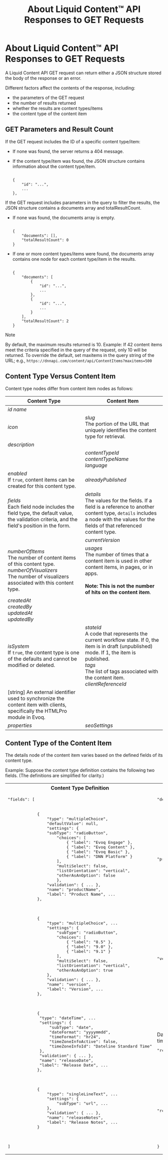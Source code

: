 ﻿---
uid: about-structured-content-api-get-responses
topic: about-structured-content-api-get-responses
locale: en
title: About Liquid Content™ API Responses to GET Requests
dnneditions:
dnnversion: 09.02.00
parent-topic: about-structured-content-apis
related-topics: about-structured-content-content-type-apis,about-structured-content-content-item-apis,about-structured-content-published-content-item-apis,about-structured-content-api-post-put-type-fields
---

# About Liquid Content™ API Responses to GET Requests

A Liquid Content API GET request can return either a JSON structure stored the body of the response or an error.

Different factors affect the contents of the response, including:

*   the parameters of the GET request
*   the number of results returned
*   whether the results are content types/items
*   the content type of the content item

## GET Parameters and Result Count

If the GET request includes the ID of a specific content type/item:

*   If none was found, the server returns a 404 message.
*   If the content type/item was found, the JSON structure contains information about the content type/item.

    ```

    {
        "id": "...",
        ...
    },

    ```


If the GET request includes parameters in the query to filter the results, the JSON structure contains a documents array and totalResultCount.

*   If none was found, the documents array is empty.

    ```

    {
        "documents": [],
        "totalResultCount": 0
    }

    ```

*   If one or more content types/items were found, the documents array contains one node for each content type/item in the results.

    ```

    {
        "documents": [
            {
                "id": "...",
                ...
            },
            {
                "id": "...",
                ...
            }
        ],
        "totalResultCount": 2
    }

    ```


> [!NOTE]
> By default, the maximum results returned is 10. Example: If 42 content items meet the criteria specified in the query of the request, only 10 will be returned. To override the default, set maxitems in the query string of the URL; e.g., `https://dnnapi.com/content/api/ContentItems?maxitems=500`

## Content Type Versus Content Item

Content type nodes differ from content item nodes as follows:

|**Content Type**|**Content Item**|
|---|---|
|*id name*| |
|*icon*|*slug*<br />The portion of the URL that uniquely identifies the content type for retrieval.|
|*description*| |
||*contentTypeId<br />contentTypeName<br />language*|
|*enabled*<br />If `true`, content items can be created for this content type.|*alreadyPublished*|
|*fields*<br />Each field node includes the field type, the default value, the validation criteria, and the field's position in the form.|*details*<br />The values for the fields. If a field is a reference to another content type, `details` includes a node with the values for the fields of that referenced content type.|
| | *currentVersion*|
|*numberOfItems*<br />The number of content items of this content type.<br />*numberOfVisualizers*<br />The number of visualizers associated with this content type.|*usages*<br />The number of times that a content item is used in other content items, in pages, or in apps.<br /><br /><strong>Note: This is not the number of hits on the content item</strong>.|
|*createdAt<br />createdBy<br />updatedAt<br />updatedBy*| |
|*isSystem*<br />If `true`, the content type is one of the defaults and cannot be modified or deleted.|*stateId*<br />A code that represents the current workflow state. If 0, the item is in draft (unpublished) mode. If 1, the item is published.<br />*tags*<br />The list of tags associated with the content item.<br />*clientReferenceId*<br />
\[string\] An external identifier used to synchronize the content item with clients, specifically the HTMLPro module in Evoq.|
|*properties*|*seoSettings*|

## Content Type of the Content Item

The details node of the content item varies based on the defined fields of its content type.

Example: Suppose the content type definition contains the following two fields. (The definitions are simplified for clarity.)

<table>
    <tr>
        <th><strong>Content Type Definition</strong></th><th><strong>Content Item Definition</strong></th>
    </tr>
    <tr>
        <td><pre>"fields": [</pre></td> <td><pre>"details": { </pre></td>
    </tr>
    <tr>
        <td>
            <pre>
            {
                "type": "multipleChoice",
                "defaultValue": null,
                "settings": {
                "subType": "radioButton",
                    "choices": [
                        { "label": "Evoq Engage" },
                        { "label": "Evoq Content" },
                        { "label": "Evoq Basic" },
                        { "label": "DNN Platform" }
                    ],
                    "multiSelect": false,
                    "listOrientation": "vertical",
                    "otherAsAnOption": false
                    },
                "validation": { ... },
                "name": "productName",
                "label": "Product Name", ...
            },
            </pre>
        </td>
        <td>
            <pre>"productName": ["Evoq Content"],</pre>
        </td>
    </tr>
    <tr>
        <td>
            <pre>
            {
                "type": "multipleChoice", ...
                "settings": {
                    "subType": "radioButton",
                    "choices": [
                        { "label": "8.5" },
                        { "label": "9.0" },
                        { "label": "9.1" }
                    ],
                    "multiSelect": false,
                    "listOrientation": "vertical",
                    "otherAsAnOption": true
                },
                "validation": { ... },
                "name": "version",
                "label": "Version", ...
            },
            </pre>
        </td>
        <td>
            <pre>"version": ["9.1"],</pre>
        </td>
    </tr>
    <tr>
        <td>
            <pre>
            {
             "type": "dateTime", ...
             "settings": {
                 "subType": "date",
                 "dateFormat": "yyyymmdd",
                 "timeFormat": "hr24",
                 "timeZoneInfoActive": false,
                 "timeZoneInfoId": "Dateline Standard Time"
             },
             "validation": { ... },
             "name": "releaseDate",
             "label": "Release Date", ...
            },
            </pre>
        </td>
        <td>
            Dates and times are returned as Unix time.<br />
            <pre>"releaseDate": "1493208000",</pre>
        </td>
    </tr>
    <tr>
        <td>
            <pre>
            {
                "type": "singleLineText", ...
                "settings": {
                    "subType": "url", ...
                },
                "validation": { ... },
                "name": "releaseNotes",
                "label": "Release Notes", ...
            }
            </pre>
        </td>
        <td><pre>"releaseNotes": "https://example.com"</pre></td>
    </tr>
    <tr><td><pre>]</pre></td>
        <td><pre>}</pre></td>
    </tr>
</table>
